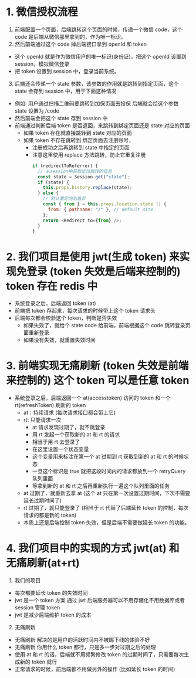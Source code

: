 # 1. 微信授权流程

1. 前端配置一个页面，后端跳转这个页面的时候，传递一个微信 code，这个 code 是后端从微信那里拿到的，作为唯一标识。
2. 然后前端通过这个 code 掉后端接口拿到 openId 和 token

- 这个 openId 就是作为微信用户的唯一标识(身份证)，把这个 openId 设置到 session，模拟微信登录
- 把 token 设置到 session 中，登录当前系统。

3. 后端还会传递一个 state 参数，该参数的作用就是跳转到指定页面，这个 state 会存到 session 中，用于下面这种情况

- 例如: 用户通过扫描二维码要跳转到加保页面去投保 后端就会给这个参数 state 设置为 /code
- 然后前端会把这个 state 存到 session 中
- 前端通过判断后端 token 是否返回，来跳转到绑定页面还是 state 对应的页面
  - 如果 token 存在就直接跳转到 state 对应的页面
  - 如果 token 不存在跳转到 绑定页面去注册账号，
    - 注册成功之后再跳转到 state 中指定的页面
    - 注意这里使用 replace 方法跳转，防止它重复注册
      ```js
      if (redirectToReferrer) {
        // 从session中获取定位跳转的信息
        const state = Session.get("state");
        if (state) {
          this.props.history.replace(state);
        } else {
          // 默认重定向到首页
          const { from } = this.props.location.state || {
            from: { pathname: "/" }, // default site
          };
          return <Redirect to={from} />;
        }
      }
      ```

# 2. 我们项目是使用 jwt(生成 token) 来实现免登录 (token 失效是后端来控制的) token 存在 redis 中

- 系统登录之后，后端返回 token (at)
- 前端把 token 存起来，每次请求的时候带上这个 token 请求头
- 后端每次都会校验这个 token，判断是否失效
  - 如果失效了，就给个 state code 给前端，前端根据这个 code 跳转登录页面重新登录
  - 如果没有失效，就重置失效时间

# 3. 前端实现无痛刷新 (token 失效是前端来控制的) 这个 token 可以是任意 token

- 系统登录之后，后端返回一个 at(accesstoken) 访问的 token 和一个 rt(refreshToken) 刷新的 token
  - at：持续请求 (每次请求接口都会带上它)
  - rt: 只能请求一次
    - at 请求发现过期了，就不跳登录
    - 用 rt 发起一个获取新的 at 和 rt 的请求
    - 相当于用 rt 去登录了
    - 在这里设置一个状态变量
    - 这个变量用来标注在第一个 at 过期到 rt 获取到新的 at 和 rt 的时候状态
    - 一旦这个标识是 true 就把这段时间内的请求都放到一个 retryQuery 队列里面
    - 等拿到新的 at 和 rt 之后再重新执行一遍这个队列里面的任务
  - at 过期了，就重新去拿 at (这个 at 只在第一次设置过期时间，下次不需要延长过期时间了)
  - rt 过期了，就只能登录了 (相当于 rt 代替了后端延长 token 的控制，每次请求的都是新的 token)
  - 本质上还是后端控制 token 失效，但是后端不需要做延长 token 的功能。

# 4. 我们项目中的实现的方式 jwt(at) 和 无痛刷新(at+rt)

1. 我们的项目

- 每次都要延长 token 的失效时间
- jwt 是一个 token 方案 通过 jwt 后端服务器可以不用存储化不用数据库或者 session 管理 token
- jwt 是减少后端维护 token 的成本

2. 无痛刷新

- 无痛刷新 解决的是用户的活跃时间内不被踢下线的体验不好
- 无痛刷新 你用什么 token 都行，只是多一步对过期之后的处理
- 使用 at 和 rt 的话，后端就不用频繁修改 token 的过期时间了，只需要每次生成新的 token 就行
- 正常请求的时候，前后端都不用做另外的操作 (比如延长 token 的时间)
